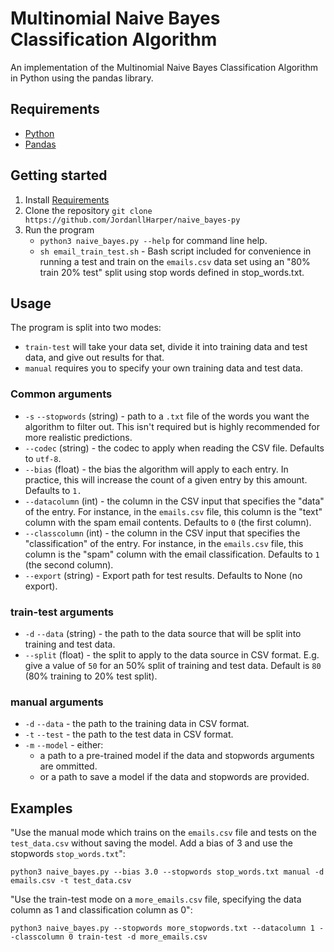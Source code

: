 # Multinomial Naive Bayes Classification Algorithm

An implementation of the Multinomial Naive Bayes Classification Algorithm in Python using the pandas library.


## Requirements

- [Python](https://www.python.org/downloads/)
- [Pandas](https://pandas.pydata.org/docs/getting_started/install.html)

## Getting started

1. Install [Requirements](#requirements)
2. Clone the repository `git clone https://github.com/JordanllHarper/naive_bayes-py`
3. Run the program
    - `python3 naive_bayes.py --help` for command line help.
    - `sh email_train_test.sh` - Bash script included for convenience in running a test and train on the `emails.csv` data set using an "80% train 20% test" split using stop words defined in stop_words.txt.

## Usage

The program is split into two modes:
- `train-test` will take your data set, divide it into training data and test data, and give out results for that.
- `manual` requires you to specify your own training data and test data.

### Common arguments

- `-s` `--stopwords` (string) - path to a `.txt` file of the words you want the algorithm to filter out. This isn't required but is highly recommended for more realistic predictions.
- `--codec` (string) - the codec to apply when reading the CSV file. Defaults to `utf-8`.
- `--bias` (float) - the bias the algorithm will apply to each entry. In practice, this will increase the count of a given entry by this amount. Defaults to `1.`
- `--datacolumn` (int) - the column in the CSV input that specifies the "data" of the entry. For instance, in the `emails.csv` file, this column is the "text" column with the spam email contents. Defaults to `0` (the first column).
- `--classcolumn` (int) - the column in the CSV input that specifies the "classification" of the entry. For instance, in the `emails.csv` file, this column is the "spam" column with the email classification. Defaults to `1` (the second column).
- `--export` (string) - Export path for test results. Defaults to None (no export).


### train-test arguments

- `-d` `--data` (string) - the path to the data source that will be split into training and test data.
- `--split` (float) - the split to apply to the data source in CSV format. E.g. give a value of `50` for an 50% split of training and test data. Default is `80` (80% training to 20% test split).

### manual arguments

- `-d` `--data` - the path to the training data in CSV format.
- `-t` `--test` - the path to the test data in CSV format.
- `-m` `--model` - either:
    - a path to a pre-trained model if the data and stopwords arguments are ommitted.
    - or a path to save a model if the data and stopwords are provided.

## Examples

"Use the manual mode which trains on the `emails.csv` file and tests on the `test_data.csv` without saving the model. Add a bias of 3 and use the stopwords `stop_words.txt`":

`python3 naive_bayes.py --bias 3.0 --stopwords stop_words.txt manual -d emails.csv -t test_data.csv`

"Use the train-test mode on a `more_emails.csv` file, specifying the data column as 1 and classification column as 0":

`python3 naive_bayes.py --stopwords more_stopwords.txt --datacolumn 1 --classcolumn 0 train-test -d more_emails.csv`
